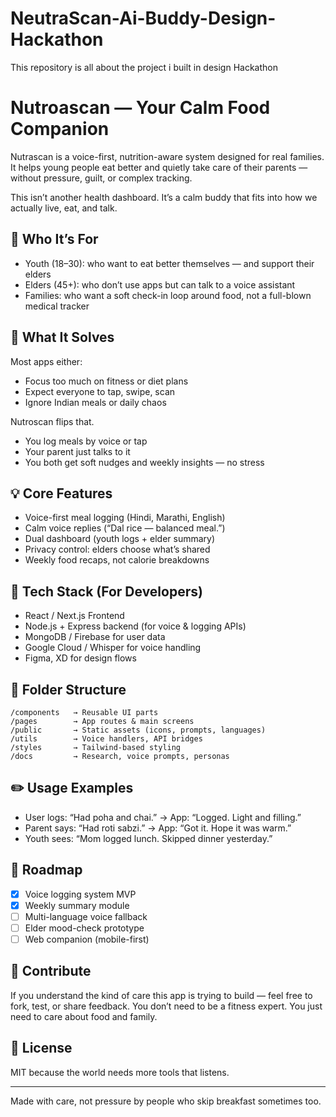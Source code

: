 # NeutraScan-Ai-Buddy-Design-Hackathon
This repository is all about the project i built in design Hackathon

# Nutroascan — Your Calm Food Companion

Nutrascan is a voice-first, nutrition-aware system designed for real families. It helps young people eat better and quietly take care of their parents — without pressure, guilt, or complex tracking.

This isn’t another health dashboard. It’s a calm buddy that fits into how we actually live, eat, and talk.

## 👥 Who It’s For

- Youth (18–30): who want to eat better themselves — and support their elders
- Elders (45+): who don’t use apps but can talk to a voice assistant
- Families: who want a soft check-in loop around food, not a full-blown medical tracker

## 🎯 What It Solves

Most apps either:
- Focus too much on fitness or diet plans
- Expect everyone to tap, swipe, scan
- Ignore Indian meals or daily chaos

Nutroscan flips that.
- You log meals by voice or tap
- Your parent just talks to it
- You both get soft nudges and weekly insights — no stress

## 💡 Core Features

- Voice-first meal logging (Hindi, Marathi, English)
- Calm voice replies (“Dal rice — balanced meal.”)
- Dual dashboard (youth logs + elder summary)
- Privacy control: elders choose what’s shared
- Weekly food recaps, not calorie breakdowns

## 🧠 Tech Stack (For Developers)

- React / Next.js Frontend
- Node.js + Express backend (for voice & logging APIs)
- MongoDB / Firebase for user data
- Google Cloud / Whisper for voice handling
- Figma, XD for design flows

## 📁 Folder Structure

```
/components   → Reusable UI parts
/pages        → App routes & main screens
/public       → Static assets (icons, prompts, languages)
/utils        → Voice handlers, API bridges
/styles       → Tailwind-based styling
/docs         → Research, voice prompts, personas
```

## ✏️ Usage Examples

- User logs: “Had poha and chai.” → App: “Logged. Light and filling.”
- Parent says: “Had roti sabzi.” → App: “Got it. Hope it was warm.”
- Youth sees: “Mom logged lunch. Skipped dinner yesterday.”

## 🚧 Roadmap

- [x] Voice logging system MVP
- [x] Weekly summary module
- [ ] Multi-language voice fallback
- [ ] Elder mood-check prototype
- [ ] Web companion (mobile-first)

## 🤝 Contribute

If you understand the kind of care this app is trying to build — feel free to fork, test, or share feedback.
You don’t need to be a fitness expert. You just need to care about food and family.

## 📄 License

MIT because the world needs more tools that listens.

---

Made with care, not pressure by people who skip breakfast sometimes too.
